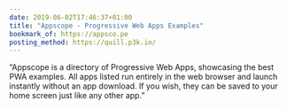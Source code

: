 ```yaml
---
date: 2019-06-02T17:46:37+01:00
title: "Appscope - Progressive Web Apps Examples"
bookmark_of: https://appsco.pe
posting_method: https://quill.p3k.io/
---
```


“Appscope is a directory of Progressive Web Apps, showcasing the best PWA examples. All apps listed run entirely in the web browser and launch instantly without an app download. If you wish, they can be saved to your home screen just like any other app.”
